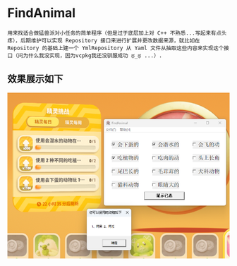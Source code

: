 # FindAnimal
    用来找适合做猛兽派对小任务的简单程序（但是过于底层加上对 C++ 不熟悉...写起来有点头疼），后期维护可以实现 Repository 接口来进行扩展并更改数据来源，就比如在 Repository 的基础上建一个 YmlRepository 从 Yaml 文件从抽取这些内容来实现这个接口（问为什么我没实现，因为vcpkg我还没驯服成功 ಥ_ಥ ...）.
## 效果展示如下
![image](https://github.com/SmerryBeta/FindAnimal/blob/main/%E5%B1%95%E7%A4%BA/%E5%B1%95%E7%A4%BA.png)
